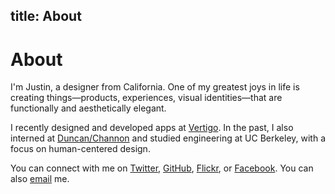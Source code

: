 title: About
---

# About

<span class="lead-in">I'm Justin</span>, a designer from California. One of my greatest joys in life is creating things—products, experiences, visual identities—that are functionally and aesthetically elegant.

I recently designed and developed apps at [Vertigo](http://vertigo.com/). In the past, I also interned at [Duncan/Channon](http://www.duncanchannon.com/) and studied engineering at UC Berkeley, with a focus on human-centered design.

You can connect with me on [Twitter](http://twitter.com/justinjaywang), [GitHub](https://github.com/justinjaywang), [Flickr](https://www.flickr.com/photos/justinjaywang), or [Facebook](https://www.facebook.com/justinjaywang). You can also <a href="mailto:hi@justinjaywang.com">email</a> me.